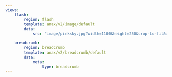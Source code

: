 ```yaml
---
views:
    flash:
        region: flash
        template: anax/v2/image/default
        data:
            src: "image/pinksky.jpg?width=1100&height=250&crop-to-fit&area=0,0,40,0"

    breadcrumb:
        region: breadcrumb
        template: anax/v2/breadcrumb/default
        data:
            meta:
                type: breadcrumb
---
```

